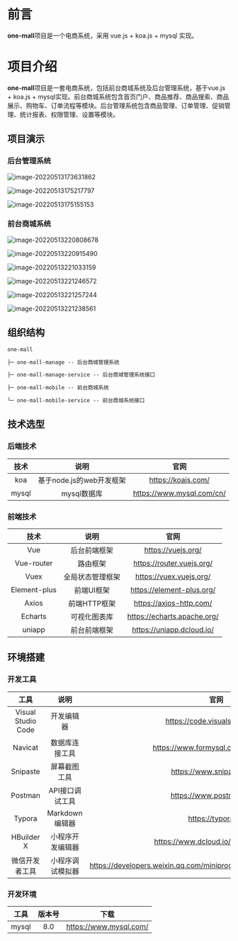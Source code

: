 # 前言

**one-mall**项目是一个电商系统，采用 vue.js + koa.js + mysql 实现。

# 项目介绍

**one-mall**项目是一套电商系统，包括前台商城系统及后台管理系统，基于vue.js + koa.js + mysql实现。前台商城系统包含首页门户、商品推荐、商品搜索、商品展示、购物车、订单流程等模块。后台管理系统包含商品管理、订单管理、促销管理、统计报表、权限管理、设置等模块。

## 项目演示

### 后台管理系统

![image-20220513173631862](C:\Users\黎羽幻生\AppData\Roaming\Typora\typora-user-images\image-20220513173631862.png)

![image-20220513175217797](C:\Users\黎羽幻生\AppData\Roaming\Typora\typora-user-images\image-20220513175217797.png)

![image-20220513175155153](C:\Users\黎羽幻生\AppData\Roaming\Typora\typora-user-images\image-20220513175155153.png)

### 前台商城系统

![image-20220513220808678](C:\Users\黎羽幻生\AppData\Roaming\Typora\typora-user-images\image-20220513220808678.png)

![image-20220513220915490](C:\Users\黎羽幻生\AppData\Roaming\Typora\typora-user-images\image-20220513220915490.png)

![image-20220513221033159](C:\Users\黎羽幻生\AppData\Roaming\Typora\typora-user-images\image-20220513221033159.png)

![image-20220513221246572](C:\Users\黎羽幻生\AppData\Roaming\Typora\typora-user-images\image-20220513221246572.png)

![image-20220513221257244](C:\Users\黎羽幻生\AppData\Roaming\Typora\typora-user-images\image-20220513221257244.png)

![image-20220513221238561](C:\Users\黎羽幻生\AppData\Roaming\Typora\typora-user-images\image-20220513221238561.png)

## 组织结构

```markdown
one-mall

├─ one-mall-manage -- 后台商城管理系统

├─ one-mall-manage-service -- 后台商城管理系统接口

├─ one-mall-mobile -- 前台商城系统

└─ one-mall-mobile-service -- 前台商城系统接口
```

## 技术选型

### 后端技术

| 技术  |           说明           |           官网            |
| :---: | :----------------------: | :-----------------------: |
|  koa  | 基于node.js的web开发框架 |    https://koajs.com/     |
| mysql |       mysql数据库        | https://www.mysql.com/cn/ |



### 前端技术

|     技术     |       说明       |            官网             |
| :----------: | :--------------: | :-------------------------: |
|     Vue      |   后台前端框架   |     https://vuejs.org/      |
|  Vue-router  |     路由框架     |  https://router.vuejs.org/  |
|     Vuex     | 全局状态管理框架 |   https://vuex.vuejs.org/   |
| Element-plus |    前端UI框架    |  https://element-plus.org/  |
|    Axios     |   前端HTTP框架   |   https://axios-http.com/   |
|   Echarts    |   可视化图表库   | https://echarts.apache.org/ |
|    uniapp    |   前台前端框架   |  https://uniapp.dcloud.io/  |



## 环境搭建

### 开发工具

|        工具        |       说明       |                             官网                             |
| :----------------: | :--------------: | :----------------------------------------------------------: |
| Visual Studio Code |    开发编辑器    |                https://code.visualstudio.com/                |
|      Navicat       |  数据库连接工具  |             https://www.formysql.com/xiazai.html             |
|      Snipaste      |   屏幕截图工具   |                  https://www.snipaste.com/                   |
|      Postman       | API接口调试工具  |                   https://www.postman.com/                   |
|       Typora       |  Markdown编辑器  |                      https://typora.io/                      |
|     HBuilder X     | 小程序开发编辑器 |             https://www.dcloud.io/hbuilderx.html             |
|   微信开发者工具   | 小程序调试模拟器 | https://developers.weixin.qq.com/miniprogram/dev/devtools/download.html |

### 开发环境

| 工具  | 版本号 |          下载          |
| :---: | :----: | :--------------------: |
| mysql |  8.0   | https://www.mysql.com/ |